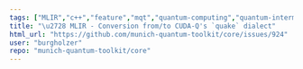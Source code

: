 ```yaml
---
tags: ["MLIR","c++","feature","mqt","quantum-computing","quantum-intermediate-representation","tum"]
title: "\u2728 MLIR - Conversion from/to CUDA-Q's `quake` dialect"
html_url: "https://github.com/munich-quantum-toolkit/core/issues/924"
user: "burgholzer"
repo: "munich-quantum-toolkit/core"
---
```



